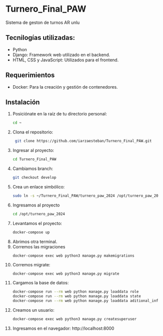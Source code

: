 # Turnero_Final_PAW
Sistema de geston de turnos AR unlu

## Tecnilogías utilizadas:
- Python
- Django: Framework web utilizado en el backend.
- HTML, CSS y JavaScript: Utilizados para el frontend.


## Requerimientos
- Docker: Para la creación y gestión de contenedores.


## Instalación

1. Posiciónate en la raíz de tu directorio personal:
   ```bash
   cd ~

2. Clona el repositorio:
   ```bash
    git clone https://github.com/iarzaesteban/Turnero_Final_PAW.git
3. Ingresar al proyecto:
   ```bash
   cd Turnero_Final_PAW
4. Cambiamos branch:
   ```bash
   git checkout develop
5. Crea un enlace simbólico:
   ```bash
   sudo ln -s ~/Turnero_Final_PAW/turnero_paw_2024 /opt/turnero_paw_2024
6. Ingresamos al proyecto
   ```bash
   cd /opt/turnero_paw_2024
7. Levantamos el proyecto:
   ```bash
   docker-compose up
8. Abrimos otra terminal.
9. Corremos las migraciones
   ```bash
   docker-compose exec web python3 manage.py makemigrations
10. Corremos migrate:
    ```bashd
    docker-compose exec web python3 manage.py migrate
11. Cargamos la base de datos:
    ```bash
    docker-compose run --rm web python manage.py loaddata role
    docker-compose run --rm web python manage.py loaddata state
    docker-compose run --rm web python manage.py loaddata aditional_information
12. Creamos un usuario:
    ```bash
    docker-compose exec web python3 manage.py createsuperuser
14. Ingresamos en el navegador:
   http://localhost:8000



